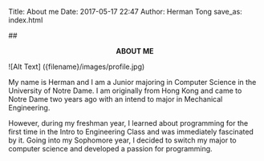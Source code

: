 Title: About me
Date: 2017-05-17 22:47
Author: Herman Tong
save_as: index.html

##<center>**ABOUT ME**</center>

![Alt Text] ({filename}/images/profile.jpg)

My name is Herman and I am a Junior majoring in Computer Science in the
University of Notre Dame. I am originally from Hong Kong and came to Notre Dame
two years ago with an intend to major in Mechanical Engineering.

However, during my freshman year, I learned about programming for the first time
in the Intro to Engineering Class and was immediately fascinated by it. Going
into my Sophomore year, I decided to switch my major to computer science and
developed a passion for programming.
